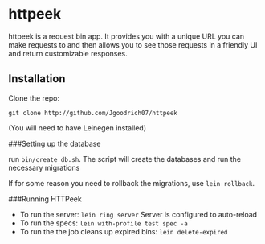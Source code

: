 # httpeek

httpeek is a request bin app. It provides you with a unique URL you can make requests to
and then allows you to see those requests in a friendly UI and return customizable responses.

## Installation

Clone the repo:


`git clone http://github.com/Jgoodrich07/httpeek`


(You will need to have Leinegen installed)

###Setting up the database

run `bin/create_db.sh`. The script will create the databases and run the necessary migrations

If for some reason you need to rollback the migrations, use `lein rollback`.

###Running HTTPeek

- To run the server: `lein ring server` Server is configured to auto-reload
- To run the specs: `lein with-profile test spec -a`
- To run the the job cleans up expired bins: `lein delete-expired`
